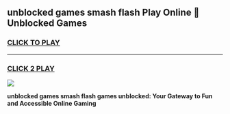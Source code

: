 
## unblocked games smash flash Play Online 👋 Unblocked Games
<h3>
<a href="https://premium.freeplayer.one?title=unblocked_games_smash_flash&ref=19F">CLICK TO PLAY</a></h3>
<hr>

<h3>
<a href="https://premium.freeplayer.one?title=unblocked_games_smash_flash&ref=19F">CLICK 2 PLAY</a>
  
</h3>

<a href="https://premium.freeplayer.one?title=unblocked_games_smash_flash&ref=19F"><img src="https://clearcache.store/games.png"></a>


**unblocked games smash flash games unblocked: Your Gateway to Fun and Accessible Online Gaming**

